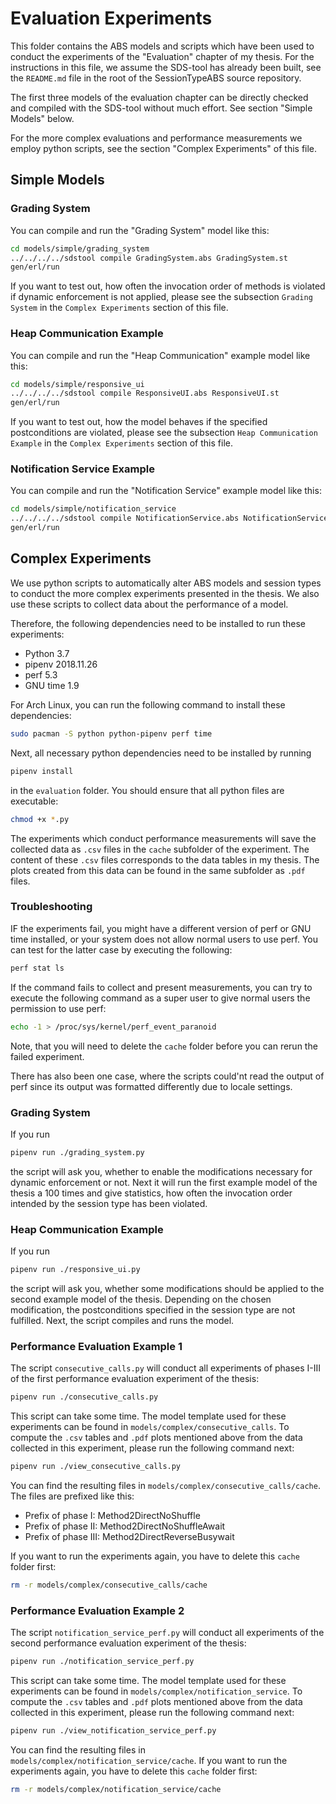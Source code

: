# Evaluation Experiments

This folder contains the ABS models and scripts which have been used to conduct
the experiments of the "Evaluation" chapter of my thesis.
For the instructions in this file, we assume the SDS-tool has already been
built, see the `README.md` file in the root of the SessionTypeABS source
repository.

The first three models of the evaluation chapter can be directly checked and
compiled with the SDS-tool without much effort. See section "Simple Models"
below.

For the more complex evaluations and performance measurements we employ python
scripts, see the section "Complex Experiments" of this file.

## Simple Models

### Grading System

You can compile and run the "Grading System" model like this:

```sh
cd models/simple/grading_system
../../../../sdstool compile GradingSystem.abs GradingSystem.st
gen/erl/run
```

If you want to test out, how often the invocation order of methods is violated
if dynamic enforcement is not applied, please see the subsection
`Grading System` in the `Complex Experiments` section of this file.


### Heap Communication Example

You can compile and run the "Heap Communication" example model like this:

```sh
cd models/simple/responsive_ui
../../../../sdstool compile ResponsiveUI.abs ResponsiveUI.st
gen/erl/run
```

If you want to test out, how the model behaves if the specified postconditions
are violated, please see the subsection
`Heap Communication Example` in the `Complex Experiments` section of this file.

### Notification Service Example

You can compile and run the "Notification Service" example model like this:

```sh
cd models/simple/notification_service
../../../../sdstool compile NotificationService.abs NotificationService.st
gen/erl/run
```

## Complex Experiments

We use python scripts to automatically alter ABS models and session types to
conduct the more complex experiments presented in the thesis.
We also use these scripts to collect data about the performance of a model.

Therefore, the following dependencies need to be installed to run these
experiments:

* Python 3.7
* pipenv 2018.11.26
* perf 5.3
* GNU time 1.9

For Arch Linux, you can run the following command to install these dependencies:
```sh
sudo pacman -S python python-pipenv perf time
```

Next, all necessary python dependencies need to be installed by running
```sh
pipenv install
```
in the `evaluation` folder.
You should ensure that all python files are executable:
```sh
chmod +x *.py
```

The experiments which conduct performance measurements will save the collected
data as `.csv` files in the `cache` subfolder of the experiment.
The content of these `.csv` files corresponds to the data tables in my thesis.
The plots created from this data can be found in the same subfolder as `.pdf`
files.

### Troubleshooting

IF the experiments fail, you might have a different version of perf or GNU time
installed, or your system does not allow normal users to use perf.
You can test for the latter case by executing the following:

```sh
perf stat ls
```

If the command fails to collect and present measurements, you can try to execute
the following command as a super user to give normal users the permission to
use perf:

```sh
echo -1 > /proc/sys/kernel/perf_event_paranoid
```

Note, that you will need to delete the `cache` folder before you can rerun the
failed experiment.

There has also been one case, where the scripts could'nt read the output of
perf since its output was formatted differently due to locale settings.

### Grading System

If you run

```sh
pipenv run ./grading_system.py
```

the script will ask you, whether to enable the modifications necessary for
dynamic enforcement or not.
Next it will run the first example model of the thesis a 100 times and give
statistics, how often the invocation order intended by the session type has
been violated.

### Heap Communication Example

If you run

```sh
pipenv run ./responsive_ui.py
```

the script will ask you, whether some modifications should be applied to the
second example model of the thesis.
Depending on the chosen modification, the postconditions specified in the
session type are not fulfilled.
Next, the script compiles and runs the model.

### Performance Evaluation Example 1

The script `consecutive_calls.py` will conduct all experiments of phases I-III
of the first performance evaluation experiment of the thesis:

```sh
pipenv run ./consecutive_calls.py
```

This script can take some time.
The model template used for these experiments can be found in
`models/complex/consecutive_calls`.
To compute the `.csv` tables and `.pdf` plots mentioned above from the data
collected in this experiment, please run the following command next:

```sh
pipenv run ./view_consecutive_calls.py
```

You can find the resulting files in `models/complex/consecutive_calls/cache`.
The files are prefixed like this:

* Prefix of phase I:   Method2DirectNoShuffle
* Prefix of phase II:  Method2DirectNoShuffleAwait
* Prefix of phase III: Method2DirectReverseBusywait

If you want to run the experiments again, you have to delete this `cache` folder
first:

```sh
rm -r models/complex/consecutive_calls/cache
```

### Performance Evaluation Example 2

The script `notification_service_perf.py` will conduct all experiments of
the second performance evaluation experiment of the thesis:

```sh
pipenv run ./notification_service_perf.py
```

This script can take some time.
The model template used for these experiments can be found in
`models/complex/notification_service`.
To compute the `.csv` tables and `.pdf` plots mentioned above from the data
collected in this experiment, please run the following command next:

```sh
pipenv run ./view_notification_service_perf.py
```

You can find the resulting files in `models/complex/notification_service/cache`.
If you want to run the experiments again, you have to delete this `cache` folder
first:

```sh
rm -r models/complex/notification_service/cache
```
